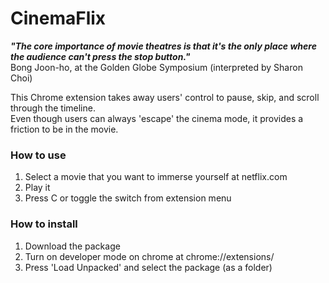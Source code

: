 # CinemaFlix
_**"The core importance of movie theatres is that it's the only place where the audience can't press the stop button."**_   
Bong Joon-ho, at the Golden Globe Symposium (interpreted by Sharon Choi)

This Chrome extension takes away users' control to pause, skip, and scroll through the timeline.  
Even though users can always 'escape' the cinema mode, it provides a friction to be in the movie. 

### How to use
1. Select a movie that you want to immerse yourself at netflix.com
2. Play it
3. Press C or toggle the switch from extension menu

### How to install
1. Download the package
2. Turn on developer mode on chrome at chrome://extensions/
3. Press 'Load Unpacked' and select the package (as a folder)
